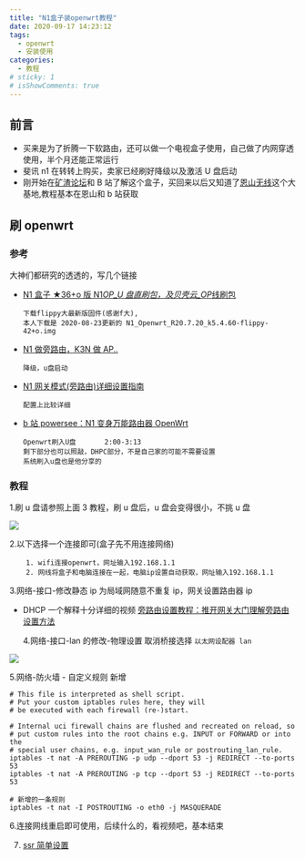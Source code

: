 ```yaml
---
title: "N1盒子装openwrt教程"
date: 2020-09-17 14:23:12
tags:
  - openwrt
  - 安装使用
categories:
  - 教程
# sticky: 1
# isShowComments: true
---
```


## 前言

- 买来是为了折腾一下软路由，还可以做一个电视盒子使用，自己做了内网穿透使用，半个月还能正常运行
- 斐讯 n1 在转转上购买，卖家已经刷好降级以及激活 U 盘启动
- 刚开始在[矿渣论坛](https://bbs.nas66.com)和 B 站了解这个盒子，买回来以后又知道了[恩山无线](https://www.right.com.cn/)这个大基地,教程基本在恩山和 b 站获取

## 刷 openwrt

### 参考

大神们都研究的透透的，写几个链接

- [N1 盒子 ★36+o 版 N1*OP_U 盘直刷包，及贝壳云\_OP*线刷包](https://www.right.com.cn/forum/forum.php?mod=viewthread&tid=981406)
  ```
  下载flippy大最新版固件(感谢f大),
  本人下载是 2020-08-23更新的 N1_Openwrt_R20.7.20_k5.4.60-flippy-42+o.img
  ```
- [N1 做旁路由，K3N 做 AP..](https://www.right.com.cn/forum/thread-2284065-1-1.html)

  ```
  降级，u盘启动
  ```

- [ N1 网关模式(旁路由)详细设置指南](https://www.right.com.cn/forum/thread-4035785-1-1.html)
  ```
  配置上比较详细
  ```
- [b 站 powersee：N1 变身万能路由器 OpenWrt](https://www.bilibili.com/video/BV1w7411N7u2)
  ```
  Openwrt刷入U盘		2:00-3:13
  剩下部分也可以照敲，DHPC部分，不是自己家的可能不需要设置
  系统刷入u盘也是他分享的
  ```

### 教程

1.刷 u 盘请参照上面 3 教程，刷 u 盘后，u 盘会变得很小，不挑 u 盘

<img src="https://s1.ax1x.com/2020/09/17/wWB2y6.png">

2.以下选择一个连接即可(盒子先不用连接网络)

```
    1. wifi连接openwrt，网址输入192.168.1.1
    2. 网线将盒子和电脑连接在一起，电脑ip设置自动获取，网址输入192.168.1.1
```

3.网络-接口-修改静态 ip 为局域网随意不重复 ip，网关设置路由器 ip

- DHCP 一个解释十分详细的视频 [旁路由设置教程：推开网关大门理解旁路由设置方法](https://www.bilibili.com/video/BV18Z4y1N7UN)

  4.网络-接口-lan 的修改-物理设置 取消桥接选择 `以太网设配器 lan`

<img src="https://s1.ax1x.com/2020/09/17/wWBROK.png">

5.网络-防火墙 - 自定义规则 新增

```
# This file is interpreted as shell script.
# Put your custom iptables rules here, they will
# be executed with each firewall (re-)start.

# Internal uci firewall chains are flushed and recreated on reload, so
# put custom rules into the root chains e.g. INPUT or FORWARD or into the
# special user chains, e.g. input_wan_rule or postrouting_lan_rule.
iptables -t nat -A PREROUTING -p udp --dport 53 -j REDIRECT --to-ports 53
iptables -t nat -A PREROUTING -p tcp --dport 53 -j REDIRECT --to-ports 53

# 新增的一条规则
iptables -t nat -I POSTROUTING -o eth0 -j MASQUERADE
```

6.连接网线重启即可使用，后续什么的，看视频吧，基本结束

7. [ssr 简单设置](/views/course/n1/200925openwrt使用ssr.html)
